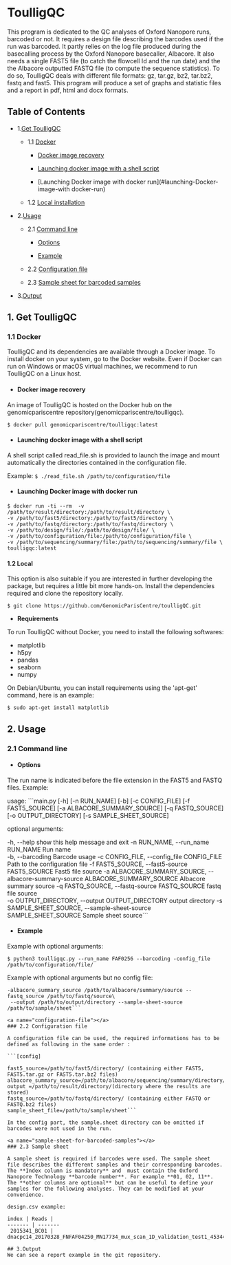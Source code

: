 # ToulligQC
This program is dedicated to the QC analyses of Oxford Nanopore runs, barcoded or not. It requires a design file describing the barcodes used if the run was barcoded. It partly relies on the log file produced during the basecalling process by the Oxford Nanopore basecaller, Albacore. It also needs a single FAST5 file (to catch the flowcell Id and the run date) and the the Albacore outputted FASTQ file (to compute the sequence statistics). To do so, ToulligQC deals with different file formats: gz, tar.gz, bz2, tar.bz2, fastq and fast5.
This program will produce a set of graphs and statistic files and a report in pdf, html and docx formats.

## Table of Contents

* 1.[Get ToulligQC](#get-toulligqc)
  * 1.1 [Docker](#docker)
     *  [Docker image recovery](#docker-image-recovery)
  
     *  [Launching docker image with a shell script](#launching-docker-image-with-a-shell-script)
     
     *  [Launching Docker image with docker run](#launching-Docker-image-with docker-run)
     
  * 1.2 [Local installation](#local-installation)
* 2.[Usage](#usage)
    * 2.1 [Command line](#command-line)

      * [Options](#options)
  
      * [Example](#example)

     *  2.2 [Configuration file](#configuration-file)
  
     * 2.3 [Sample sheet for barcoded samples](#sample-sheet-for-barcoded-samples)
* 3.[Output](#output) 

<a name="get-toulligqc"></a>
## 1. Get ToulligQC 
<a name="docker"></a>
### 1.1 Docker
ToulligQC and its dependencies are available through a Docker image. To install docker on your system, go to the Docker website. Even if Docker can run on Windows or macOS virtual machines, we recommend to run ToulligQC on a Linux host. 
<a name="docker-image-recovery"></a>
* ####  Docker image recovery
An image of ToulligQC is hosted on the Docker hub on the genomicpariscentre repository(genomicpariscentre/toulligqc).

```$ docker pull genomicpariscentre/toulligqc:latest ```

<a name="launching-docker-image-with-a-shell-script"></a>
   * #### Launching docker image with a shell script
A shell script called read_file.sh is provided to launch the image and mount  automatically the directories contained in the configuration file. 

Example:
```$ ./read_file.sh /path/to/configuration/file ```

<a name="launching-docker-image-with-a-shell-script"></a>
* ####  Launching Docker image with docker run

```
$ docker run -ti --rm  -v /path/to/result/directory:/path/to/result/directory \
-v /path/to/fast5/directory:/path/to/fast5/directory \
-v /path/to/fastq/directory:/path/to/fastq/directory \
-v /path/to/design/file/:/path/to/design/file/ \
-v /path/to/configuration/file:/path/to/configuration/file \
-v /path/to/sequencing/summary/file:/path/to/sequencing/summary/file \
toulligqc:latest 
```
 
 <a name="local-installation"></a>
#### 1.2 Local
This option is also suitable if you are interested in further developing the package, but requires a little bit more hands-on. Install the dependencies required and clone the repository locally.

```$ git clone https://github.com/GenomicParisCentre/toulligQC.git```

* **Requirements**

To run ToulligQC without Docker, you need to install the following softwares:
* matplotlib
* h5py
* pandas
* seaborn
* numpy

On Debian/Ubuntu, you can install requirements using the 'apt-get' command, here is an example: 

```$ sudo apt-get install matplotlib```

<a name="usage"></a>
## 2. Usage
<a name="command-line"></a>
### 2.1 Command line

<a name="options"></a>
* #### Options

The run name is indicated before the file extension in the FAST5 and FASTQ files.
Example:

usage: ```main.py [-h] [-n RUN_NAME] [-b] [-c CONFIG_FILE] [-f FAST5_SOURCE]
               [-a ALBACORE_SUMMARY_SOURCE] [-q FASTQ_SOURCE]
               [-o OUTPUT_DIRECTORY] [-s SAMPLE_SHEET_SOURCE]

               
optional arguments:


  -h, --help            show this help message and exit
  -n RUN_NAME, --run_name RUN_NAME Run name                        
  -b, --barcoding         Barcode usage 
  -c CONFIG_FILE, --config_file CONFIG_FILE  Path to the configuration file
  -f FAST5_SOURCE, --fast5-source FAST5_SOURCE
                        Fast5 file source
  -a ALBACORE_SUMMARY_SOURCE, --albacore-summary-source ALBACORE_SUMMARY_SOURCE Albacore summary source 
  -q FASTQ_SOURCE, --fastq-source FASTQ_SOURCE fastq file source                   
  -o OUTPUT_DIRECTORY, --output OUTPUT_DIRECTORY  output directory
  -s SAMPLE_SHEET_SOURCE, --sample-sheet-source SAMPLE_SHEET_SOURCE Sample sheet source```
                       
 <a name="example"></a>
 * #### Example
 >>>
Example with optional arguments:

```$ python3 toulligqc.py --run_name FAF0256 --barcoding -config_file /path/to/configuration/file/```

Example with optional arguments but no config file:

```$ python3 toulligqc.py --run_name FAF0256 --barcoding --fast5_source /path/to/fast5/source \
-albacore_summary_source /path/to/albacore/summary/source --fastq_source /path/to/fastq/source\
 --output /path/to/output/directory --sample-sheet-source /path/to/sample/sheet```

<a name="configuration-file"></a>
### 2.2 Configuration file

A configuration file can be used, the required informations has to be defined as following in the same order :

```[config]

fast5_source=/path/to/fast5/directory/ (containing either FAST5, FAST5.tar.gz or FAST5.tar.bz2 files)
albacore_summary_source=/path/to/albacore/sequencing/summary/directory/or/file
output =/path/to/result/directory/(directory where the results are stored)
fastq_source=/path/to/fastq/directory/ (containing either FASTQ or FASTQ.bz2 files)
sample_sheet_file=/path/to/sample/sheet```

In the config part, the sample.sheet directory can be omitted if barcodes were not used in the run.

<a name="sample-sheet-for-barcoded-samples"></a>
### 2.3 Sample sheet
 
A sample sheet is required if barcodes were used. The sample sheet file describes the different samples and their corresponding barcodes. The **Index column is mandatory** and  must contain the Oxford Nanopore Technology **barcode number**. For example **01, 02, 11**. The **other columns are optional** but can be useful to define your samples for the following analyses. They can be modified at your convenience.

design.csv example:

index | Reads | 
------- | ------- 
 2015341_BC01 | dnacpc14_20170328_FNFAF04250_MN17734_mux_scan_1D_validation_test1_45344_barcode01_template.fastq.bz2 

## 3.Output
We can see a report example in the git repository.


